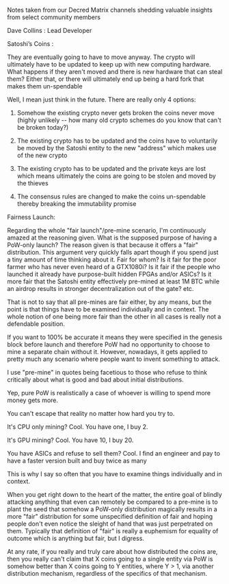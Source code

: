 Notes taken from our Decred Matrix channels shedding valuable insights from select community members

Dave Collins : Lead Developer 

Satoshi’s Coins :

They are eventually going to have to move anyway. The crypto will ultimately have to be updated to keep up with new computing hardware. What happens if they aren't moved and there is new hardware that can steal them? Either that, or there will ultimately end up being a hard fork that makes them un-spendable

Well, I mean just think in the future. There are really only 4 options:

 1. Somehow the existing crypto never gets broken the coins never move (highly unlikely -- how many old crypto schemes do you know that can't be broken today?)

 2. The existing crypto has to be updated and the coins have to voluntarily be moved by the Satoshi entity to the new "address" which makes use of the new crypto

 3. The existing crypto has to be updated and the private keys are lost which means ultimately the coins are going to be stolen and moved by the thieves

 4. The consensus rules are changed to make the coins un-spendable thereby breaking the immutability promise


Fairness Launch:

Regarding the whole "fair launch"/pre-mine scenario, I'm continuously amazed at the reasoning given. What is the supposed purpose of having a PoW-only launch? The reason given is that because it offers a "fair" distribution. This argument very quickly falls apart though if you spend just a tiny amount of time thinking about it. Fair for whom? Is it fair for the poor farmer who has never even heard of a GTX1080i? Is it fair if the people who launched it already have purpose-built hidden FPGAs and/or ASICs? Is it more fair that the Satoshi entity effectively pre-mined at least 1M BTC while an airdrop results in stronger decentralization out of the gate? etc.

That is not to say that all pre-mines are fair either, by any means, but the point is that things have to be examined individually and in context.  The whole notion of one being more fair than the other in all cases is really not a defendable position.

If you want to 100% be accurate it means they were specified in the genesis block before launch and therefore PoW had no opportunity to choose to mine a separate chain without it.  However, nowadays, it gets applied to pretty much any scenario where people want to invent something to attack.

I use "pre-mine" in quotes being facetious to those who refuse to think critically about what is good and bad about initial distributions.

Yep, pure PoW is realistically a case of whoever is willing to spend more money gets more.

You can't escape that reality no matter how hard you try to.

It's CPU only mining?  Cool.  You have one, I buy 2.

It's GPU mining?  Cool.  You have 10, I buy 20.

You have ASICs and refuse to sell them?  Cool. I find an engineer and pay to have a faster version built and buy twice as many

This is why I say so often that you have to examine things individually and in context.

When you get right down to the heart of the matter, the entire goal of blindly attacking anything that even can remotely be compared to a pre-mine is to plant the seed that somehow a PoW-only distribution magically results in a more "fair" distribution for some unspecified definition of fair and hoping people don't even notice the sleight of hand that was just perpetrated on them.  Typically that definition of "fair" is really a euphemism for equality of outcome which is anything but fair, but I digress.

At any rate, if you really and truly care about how distributed the coins are, then you really can't claim that X coins going to a single entity via PoW is somehow better than X coins going to Y entities, where Y > 1, via another distribution mechanism, regardless of the specifics of that mechanism.